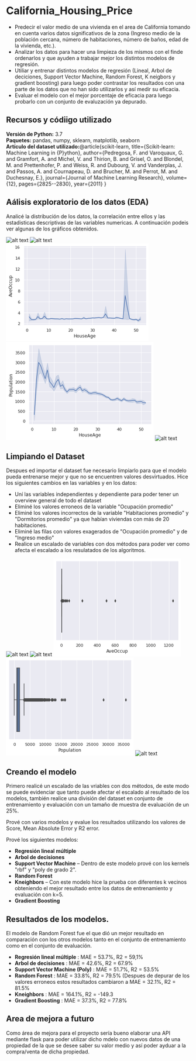 # California_Housing_Price
*	Predecir el valor medio de una vivienda en el area de California tomando en cuenta varios datos significativos de la zona (Ingreso medio de la población cercana, número de habitaciones, número de baños, edad de la vivienda, etc.).
* Analizar los datos para hacer una limpieza de los mismos con el finde ordenarlos y que ayuden a trabajar mejor los distintos modelos de regresión.
* Utiliar y entrenar distintos modelos de regresión (Lineal, Arbol de deciciones, Support Vector Machine, Random Forest, K neigbors y gradient boosting) para luego poder contrastar los resultados con una parte de los datos que no han sido utilizarlos y así medir su eficacia.
* Evaluar el modelo con el mejor porcentaje de eficacia para luego probarlo con un conjunto de evaluzación ya depurado.

## Recursos y códiigo utilizado 
**Versión de Python:** 3.7  
**Paquetes:** pandas, numpy, sklearn, matplotlib, seaborn   
**Artículo del dataset utilizado:**@article{scikit-learn,
 title={Scikit-learn: Machine Learning in {P}ython},
 author={Pedregosa, F. and Varoquaux, G. and Gramfort, A. and Michel, V.
         and Thirion, B. and Grisel, O. and Blondel, M. and Prettenhofer, P.
         and Weiss, R. and Dubourg, V. and Vanderplas, J. and Passos, A. and
         Cournapeau, D. and Brucher, M. and Perrot, M. and Duchesnay, E.},
 journal={Journal of Machine Learning Research},
 volume={12},
 pages={2825--2830},
 year={2011}
}

## Aálisis exploratorio de los datos (EDA)
Analicé la distribución de los datos, la correlación entre ellos y las estadisticas descriptivas de las variables numericas. A continuación podeis ver algunas de los gráficos obtenidos. 

![alt text](https://github.com/estebanmgr/California_Housing_Price/blob/main/Im%C3%A1genes/Histograma%20de%20las%20variables.png "Histograma de variebles")
![alt text](https://github.com/estebanmgr/California_Housing_Price/blob/main/Im%C3%A1genes/Heatmap%20de%20variables.png "Heatmap de las variables")
![alt text](https://github.com/estebanmgr/California_Housing_Price/blob/main/Im%C3%A1genes/Ocupaci%C3%B3n%20promedio%20vs%20Antoguedad.png "Ocupación vs Antiguedad de la vivienda")
![alt text](https://github.com/estebanmgr/California_Housing_Price/blob/main/Im%C3%A1genes/Poblaci%C3%B3n%20vs%20Antiguedad.png "Población vs Antiguedad de la vivienda")
![alt text](https://github.com/estebanmgr/California_Housing_Price/blob/main/Im%C3%A1genes/Habitaciones%20promedio%20vs%20Antiguedad.png "Habitaciones promedio vs Antiguedad de la vivienda")

## Limpiando el Dataset
Despues ed importar el dataset fue necesario limpiarlo para que el modelo pueda entrenarse mejor y que no se encuentren valores desvirtuados. Hice los siguientes cambios en las variables y en los datos:

*	Uní las variables independientes y dependiente para poder tener un overview general de todo el dataset 
*	Eliminé los valores erroneos de la variable "Ocupación promedio"
*	Eliminé los valores incorrectos de la variable "Habitaciones promedio" y "Dormitorios promedio" ya que habían viviendas con más de 20 habitaciones.
*	Eliminé las filas con valores exagerados de "Ocupación promedio" y de "Ingreso medio" 
*	Realice un escalado de variables con dos métodos para poder ver como afecta el escalado a los resulatados de los algoritmos. 

![alt text](https://github.com/estebanmgr/California_Housing_Price/blob/main/Im%C3%A1genes/Boxplot%20de%20Dormitorios%20promedios.png "Dormitorios promedios")
![alt text](https://github.com/estebanmgr/California_Housing_Price/blob/main/Im%C3%A1genes/Boxplot%20de%20habitaciones%20promedio.png "Habitaciones promedio")
![alt text](https://github.com/estebanmgr/California_Housing_Price/blob/main/Im%C3%A1genes/Boxplot%20de%20Ocupaci%C3%B3n%20promedio.png "Ocupación promedio")
![alt text](https://github.com/estebanmgr/California_Housing_Price/blob/main/Im%C3%A1genes/Boxplot%20de%20Poblaci%C3%B3n.png "Población")
![alt text](https://github.com/estebanmgr/California_Housing_Price/blob/main/Im%C3%A1genes/Escalado%20de%20las%20variables.png "Escalado de variables")

## Creando el modelo 

Primero realicé un escalado de las vriables con dos métodos, de este modo se puede evidenciar que tanto puede afectar el escalado al resultado de los modelos, también realice una división del dataset en conjunto de entrenamiento y evaluación con un tamaño de muestra de evaluación de un 25%.   

Prové con varios modelos y evalue los resultados utilizando los valores de Score, Mean Absolute Error y R2 error.   

Prové los siguientes modelos:
*	**Regresión lineal múltiple** 
*	**Arbol de decisiones** 
*	**Support Vector Machine** – Dentro de este modelo prové con los kernels "rbf" y "poly de grado 2". 
*	**Random Forest** 
*	**Kneighbors** – Con este modelo hice la prueba con diferentes k vecinos obteniendo el mejor resultado entre los datos de entrenamiento y evaluación con k=5.
*	**Gradient Boosting**  

## Resultados de los modelos.
El modelo de Random Forest fue el que dió un mejor resultado en comparación con los otros modelos tanto en el conjunto de entrenamiento como en el conjunto de evaluación.
* **Regresión lineal múltiple** : MAE = 53.7%, R2 = 59,1%
*	**Arbol de decisiones** : MAE = 42.6%, R2 = 67.9%
*	**Support Vector Machine (Poly)** : MAE = 51.7%, R2 = 53.5% 
*	**Random Forest** : MAE = 33.8%, R2 = 79.5% (Despues de depurar de los valores erroneos estos resultados cambiaron a MAE = 32.1%, R2 = 81.5%
*	**Kneighbors** : MAE = 164.1%, R2 = -149.3
*	**Gradient Boosting** : MAE = 37.3%, R2 = 77.8%

## Area de mejora a futuro
Como área de mejora para el proyecto sería bueno elaborar una API mediante flask para poder utilizar dicho mdelo con nuevos datos de una propiedad de la que se desee saber su valor medio y así poder ayduar a la compra/venta de dicha propiedad.
